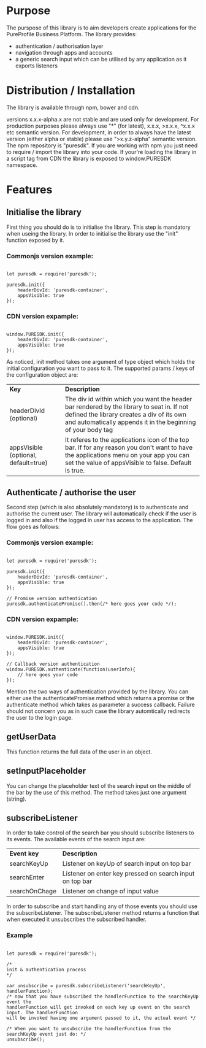 # Purpose
The purspose of this library is to aim developers create applications for the PureProfile Business Platform.
The library provides:
* authentication / authorisation layer
* navigation through apps and accounts
* a generic search input which can be utilised by any application as it exports listeners

# Distribution / Installation
The library is available through npm, bower and cdn.

versions x.x.x-alpha.x are not stable and are used only for development. For production purposes please always use
"*" (for latest), x.x.x, >x.x.x, ^x.x.x etc semantic version.
For development, in order to always have the latest version (either alpha or stable) please use ">x.y.z-alpha" semantic version.
The npm repository is "puresdk".
If you are working with npm you just need to require / import the library into your code. If your're loading the library
in a script tag from CDN the library is exposed to window.PURESDK namespace.

# Features
## Initialise the library
First thing you should do is to initialise the library. This step is mandatory when useing the library.
In order to initialise the library use the "init" function exposed by it.

### Commonjs version example:
<pre lang="javascript"><code>
let puresdk = require('puresdk');

puresdk.init({
    headerDivId: 'puresdk-container',
    appsVisible: true
});
</code></pre>

### CDN version expample:
<pre lang="javascript"><code>
window.PURESDK.init({
    headerDivId: 'puresdk-container',
    appsVisible: true
});
</code></pre>

As noticed, init method takes one argument of type object which holds the initial configuration you want to pass to it.
The supported params / keys of the configuration object are:
<table width="100%" cellspacing="0" cellpadding="0">
    <tr>
        <td><b>Key</b></td>
        <td><b>Description</b></td>
    </tr>
    <tr>
        <td>headerDivId (optional)</td>
        <td>The div id within which you want the header bar rendered by the library to seat in. If not defined the library
        creates a div of its own and automatically appends it in the beginning of your body tag</td>
    </tr>
    <tr>
        <td>appsVisible (optional, default=true)</td>
        <td>It referes to the applications icon of the top bar. If for any reason you don't want to have the applications
        menu on your app you can set the value of appsVisible to false. Default is true.</td>
    </tr>
</table>

## Authenticate / authorise the user
Second step (which is also absolutely mandatory) is to authenticate and authorise the current user. The library will automatically
check if the user is logged in and also if the logged in user has access to the application. The flow goes as follows:

### Commonjs version example:
<pre lang="javascript"><code>
let puresdk = require('puresdk');

puresdk.init({
    headerDivId: 'puresdk-container',
    appsVisible: true
});

// Promise version authentication
puresdk.authenticatePromise().then(/* here goes your code */);
</code></pre>

### CDN version expample:
<pre lang="javascript"><code>
window.PURESDK.init({
    headerDivId: 'puresdk-container',
    appsVisible: true
});

// Callback version authentication
window.PURESDK.authenticate(function(userInfo){
    // here goes your code
});
</code></pre>

Mention the two ways of authentication provided by the library. You can either use the authenticatePromise method which
returns a promise or the authenticate method which takes as parameter a success callback. Failure should not concern you as
in such case the library automtically redirects the user to the login page.

## getUserData
This function returns the full data of the user in an object.

## setInputPlaceholder
You can change the placeholder text of the search input on the middle of the bar by the use of this method. The method takes
just one argument (string).

## subscribeListener
In order to take control of the search bar you should subscribe listeners to its events. The available events of the search
input are:
<table width="100%" cellspacing="0" cellpadding="0">
    <tr>
        <td><b>Event key</b></td>
        <td><b>Description</b></td>
    </tr>
    <tr>
        <td>searchKeyUp</td>
        <td>Listener on keyUp of search input on top bar</td>
    </tr>
    <tr>
        <td>searchEnter</td>
        <td>Listener on enter key pressed on search input on top bar</td>
    </tr>
    <tr>
        <td>searchOnChage</td>
        <td>Listener on change of input value</td>
    </tr>
</table>
In order to subscribe and start handling any of those events you should use the subscribeListener.
The subscribeListener method returns a function that when executed it unsubscribes the subscribed handler.

### Example
<pre lang="javascript"><code>
let puresdk = require('puresdk');

/*
init & authentication process
*/

var unsubscribe = puresdk.subscribeListener('searchKeyUp', handlerFunction);
/* now that you have subscribed the handlerFunction to the searchKeyUp event the
handlerFunction will get invoked on each key up event on the search input. The handlerFunction
will be invoked having one argument passed to it, the actual event */

/* When you want to unsubscribe the handlerFunction from the searchKeyUp event just do: */
unsubscribe();
</code></pre>